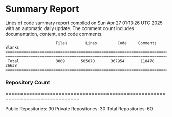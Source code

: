 # Summary Report
Lines of code summary report compiled on Sun Apr 27 01:13:26 UTC 2025 with an automatic daily update. The comment count includes documentation, content, and code comments.
```
                      Files        Lines         Code     Comments       Blanks
===============================================================================
===============================================================================
 Total                3009       505070       367954       110478        26638
===============================================================================
```

### Repository Count
===============================================================================

Public Repositories: 30
Private Repositories: 30
Total Repositories: 60

